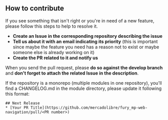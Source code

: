 ## How to contribute

If you see something that isn't right or you're in need of a new feature, please follow this steps to help to resolve it.
* **Create an Issue in the corresponding repository describing the issue**
* **Tell us about it with an email indicating its priority** (this is important since maybe the feature you need has a reason not to exist or maybe someone else is already working on it)
* **Create the PR related to it and notify us**

When you send the pull request, please **do so against the develop branch** and **don't forget to attach the related Issue in the description**.

If the repository is a monorepo (multiple modules in one repository), you'll find a CHANGELOG.md in the module directory, please update it following this format:
```
## Next Release
* [Your PR Title](https://github.com/mercadolibre/fury_mp-web-navigation/pull/<PR number>)
```
